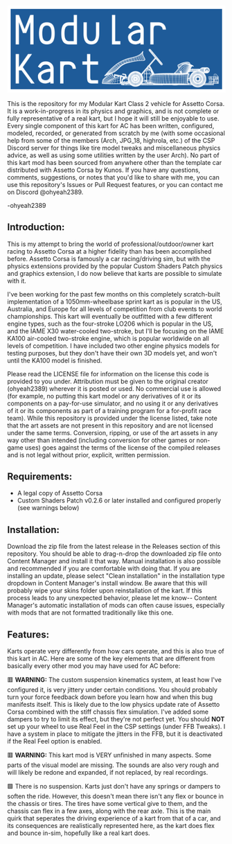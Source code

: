 ![Modular Kart logo](https://github.com/ohyeah2389/Modular-Kart/blob/main/Graphics/modular_kart.png?raw=true)

This is the repository for my Modular Kart Class 2 vehicle for Assetto Corsa. 
It is a work-in-progress in its physics and graphics, and is not complete or fully representative of a real kart, but I hope it will still be enjoyable to use.
Every single component of this kart for AC has been written, configured, modeled, recorded, or generated from scratch by me (with some occasional help from some of the members (Arch, JPG_18, highrola, etc.) of the CSP Discord server for things like tire model tweaks and miscellaneous physics advice, as well as using some utilities written by the user Arch). 
No part of this kart mod has been sourced from anywhere other than the template car distributed with Assetto Corsa by Kunos.
If you have any questions, comments, suggestions, or notes that you'd like to share with me, you can use this repository's Issues or Pull Request features, or you can contact me on Discord @ohyeah2389.

-ohyeah2389

## Introduction:

This is my attempt to bring the world of professional/outdoor/owner kart racing to Assetto Corsa at a higher fidelity than has been accomplished before. Assetto Corsa is famously a car racing/driving sim, but with the physics extensions provided by the popular Custom Shaders Patch physics and graphics extension, I do now believe that karts are possible to simulate with it.

I've been working for the past few months on this completely scratch-built implementation of a 1050mm-wheelbase sprint kart as is popular in the US, Australia, and Europe for all levels of competition from club events to world championships. This kart will eventually be outfitted with a few different engine types, such as the four-stroke LO206 which is popular in the US, and the IAME X30 water-cooled two-stroke, but I'll be focusing on the IAME KA100 air-cooled two-stroke engine, which is popular worldwide on all levels of competition. I have included two other engine physics models for testing purposes, but they don't have their own 3D models yet, and won't until the KA100 model is finished.

Please read the LICENSE file for information on the license this code is provided to you under. Attribution must be given to the original creator (ohyeah2389) wherever it is posted or used. No commercial use is allowed (for example, no putting this kart model or any derivatives of it or its components on a pay-for-use simulator, and no using it or any derivatives of it or its components as part of a training program for a for-profit race team). While this repository is provided under the license listed, take note that the art assets are not present in this repository and are not licensed under the same terms. Conversion, ripping, or use of the art assets in any way other than intended (including conversion for other games or non-game uses) goes against the terms of the license of the compiled releases and is not legal without prior, explicit, written permission.

## Requirements:

- A legal copy of Assetto Corsa
- Custom Shaders Patch v0.2.6 or later installed and configured properly (see warnings below)

## Installation:

Download the zip file from the latest release in the Releases section of this repository. You should be able to drag-n-drop the downloaded zip file onto Content Manager and install it that way. Manual installation is also possible and recommended if you are comfortable with doing that.
If you are installing an update, please select "Clean installation" in the installation type dropdown in Content Manager's install window. Be aware that this will probably wipe your skins folder upon reinstallation of the kart.
If this process leads to any unexpected behavior, please let me know-- Content Manager's automatic installation of mods can often cause issues, especially with mods that are not formatted traditionally like this one.

## Features:

Karts operate very differently from how cars operate, and this is also true of this kart in AC. Here are some of the key elements that are different from basically every other mod you may have used for AC before:

🟥 **WARNING:** The custom suspension kinematics system, at least how I've configured it, is very jittery under certain conditions. You should probably turn your force feedback down before you learn how and when this bug manifests itself. This is likely due to the low physics update rate of Assetto Corsa combined with the stiff chassis flex simulation. I've added some dampers to try to limit its effect, but they're not perfect yet. You should **NOT** set up your wheel to use Real Feel in the CSP settings (under FFB Tweaks). I have a system in place to mitigate the jitters in the FFB, but it is deactivated if the Real Feel option is enabled.

🟥 **WARNING:** This kart mod is VERY unfinished in many aspects. Some parts of the visual model are missing. The sounds are also very rough and will likely be redone and expanded, if not replaced, by real recordings.

🟩 There is no suspension. Karts just don't have any springs or dampers to soften the ride. However, this doesn't mean there isn't any flex or bounce in the chassis or tires. The tires have some vertical give to them, and the chassis can flex in a few axes, along with the rear axle. This is the main quirk that seperates the driving experience of a kart from that of a car, and its consequences are realistically represented here, as the kart does flex and bounce in-sim, hopefully like a real kart does.